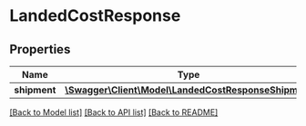 # LandedCostResponse

## Properties
Name | Type | Description | Notes
------------ | ------------- | ------------- | -------------
**shipment** | [**\Swagger\Client\Model\LandedCostResponseShipment**](LandedCostResponseShipment.md) |  | 

[[Back to Model list]](../../README.md#documentation-for-models) [[Back to API list]](../../README.md#documentation-for-api-endpoints) [[Back to README]](../../README.md)

